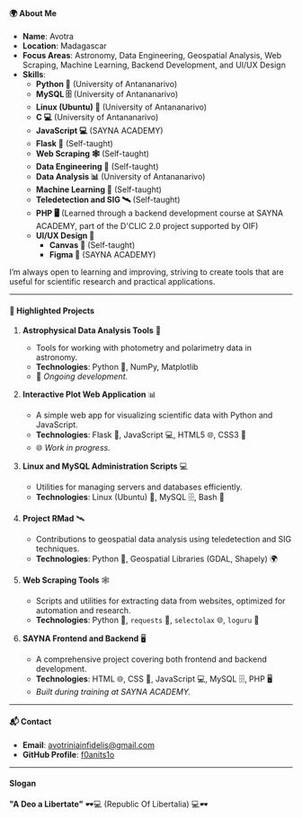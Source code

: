 #### 🌍 **About Me**
- **Name**: Avotra  
- **Location**: Madagascar  
- **Focus Areas**: Astronomy, Data Engineering, Geospatial Analysis, Web Scraping, Machine Learning, Backend Development, and UI/UX Design  
- **Skills**:
  - **Python 🐍** (University of Antananarivo)
  - **MySQL 🗄️** (University of Antananarivo)
  - **Linux (Ubuntu) 🐧** (University of Antananarivo)
  - **C 💻** (University of Antananarivo)
  - **JavaScript 💻** (SAYNA ACADEMY)
  - **Flask 🐍** (Self-taught)
  - **Web Scraping 🕸️** (Self-taught)
  - **Data Engineering 🔧** (Self-taught)
  - **Data Analysis 📊** (University of Antananarivo)
  - **Machine Learning 🤖** (Self-taught)
  - **Teledetection and SIG 🛰️** (Self-taught)
  - **PHP 🖥️** (Learned through a backend development course at SAYNA ACADEMY, part of the D'CLIC 2.0 project supported by OIF)
  - **UI/UX Design 🎨**
    - **Canvas 🎨** (Self-taught)
    - **Figma 🎨** (SAYNA ACADEMY)

I’m always open to learning and improving, striving to create tools that are useful for scientific research and practical applications.

---

#### 🌟 **Highlighted Projects**
1. **Astrophysical Data Analysis Tools** 🌌  
   - Tools for working with photometry and polarimetry data in astronomy.  
   - **Technologies**: Python 🐍, NumPy, Matplotlib  
   - 🔄 _Ongoing development._

2. **Interactive Plot Web Application** 📊  
   - A simple web app for visualizing scientific data with Python and JavaScript.  
   - **Technologies**: Flask 🐍, JavaScript 💻, HTML5 🌐, CSS3 🎨  
   - 🌐 _Work in progress._

3. **Linux and MySQL Administration Scripts** 💻  
   - Utilities for managing servers and databases efficiently.  
   - **Technologies**: Linux (Ubuntu) 🐧, MySQL 🗄️, Bash 💬  

4. **Project RMad** 🛰️  
   - Contributions to geospatial data analysis using teledetection and SIG techniques.  
   - **Technologies**: Python 🐍, Geospatial Libraries (GDAL, Shapely) 🌍  

5. **Web Scraping Tools** 🕸️  
   - Scripts and utilities for extracting data from websites, optimized for automation and research.  
   - **Technologies**: Python 🐍, `requests` 📡, `selectolax` 🌐, `loguru` 📜  

6. **SAYNA Frontend and Backend** 🖥️  
   - A comprehensive project covering both frontend and backend development.  
   - **Technologies**: HTML 🌐, CSS 🎨, JavaScript 💻, MySQL 🗄️, PHP 🖥️  
   - _Built during training at SAYNA ACADEMY._

---

#### 📬 **Contact**
- **Email**: avotriniainfidelis@gmail.com  
- **GitHub Profile**: [f0anits1o](https://github.com/f0anits1o)  

---

#### **Slogan**
**"A Deo a Libertate"** 
🕶️💻 (Republic Of Libertalia) 💻🕶️  
